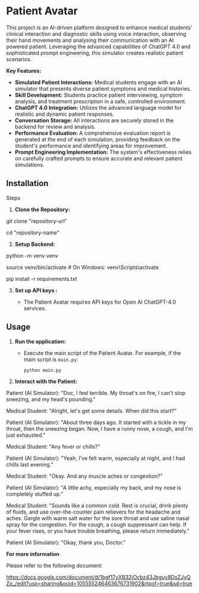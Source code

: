 # Patient Avatar

This project is an AI-driven platform designed to enhance medical students' clinical interaction and diagnostic skills using voice interaction, observing their hand movements and analysing their communication with an AI powered patient. Leveraging the advanced capabilities of ChatGPT 4.0 and sophisticated prompt engineering, this simulator creates realistic patient scenarios.


**Key Features:**

* **Simulated Patient Interactions:** Medical students engage with an AI simulator that presents diverse patient symptoms and medical histories.
* **Skill Development:** Students practice patient interviewing, symptom analysis, and treatment prescription in a safe, controlled environment.
* **ChatGPT 4.0 Integration:** Utilizes the advanced language model for realistic and dynamic patient responses.
* **Conversation Storage:** All interactions are securely stored in the backend for review and analysis.
* **Performance Evaluation:** A comprehensive evaluation report is generated at the end of each simulation, providing feedback on the student's performance and identifying areas for improvement.
* **Prompt Engineering Implementation:** The system's effectiveness relies on carefully crafted prompts to ensure accurate and relevant patient simulations.
  

## Installation

Steps
1. **Clone the Repository:**

  git clone "repository-url"
  
  cd "repository-name"

2. **Setup Backend:**
 
python -m venv venv

source venv/bin/activate  # On Windows: venv\\Scripts\\activate

pip install -r requirements.txt


3.  **Set up API keys :**

    * The Patient Avatar requires API keys for Open AI ChatGPT-4.0 services. 
      

## Usage

1.  **Run the application:**

    * Execute the main script of the Patient Avatar. For example, if the main script is `main.py`:

        ```bash
        python main.py
        ```

2.  **Interact with the Patient:**

Patient (AI Simulator): "Doc, I feel terrible. My throat's on fire, I can't stop sneezing, and my head's pounding."

Medical Student: "Alright, let's get some details. When did this start?"

Patient (AI Simulator): "About three days ago. It started with a tickle in my throat, then the sneezing began. Now, I have a runny nose, a cough, and I'm just exhausted."

Medical Student: "Any fever or chills?"

Patient (AI Simulator): "Yeah, I've felt warm, especially at night, and I had chills last evening."

Medical Student: "Okay. And any muscle aches or congestion?"

Patient (AI Simulator): "A little achy, especially my back, and my nose is completely stuffed up."

Medical Student: "Sounds like a common cold. Rest is crucial, drink plenty of fluids, and use over-the-counter pain relievers for the headache and aches. Gargle with warm salt water for the sore throat and use saline nasal spray for the congestion. For the cough, a cough suppressant can help. If your fever rises, or you have trouble breathing, please return immediately."

Patient (AI Simulator): "Okay, thank you, Doctor."

**For more information** 

Please refer to the following document: 

https://docs.google.com/document/d/1bgf17yXB32jOcbz43Jbguy8DsZJyQZo_/edit?usp=sharing&ouid=105555246463676731902&rtpof=true&sd=true

   





